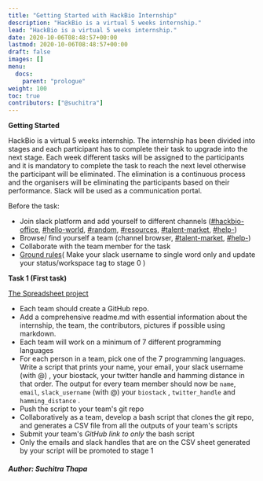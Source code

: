 ```yaml
---
title: "Getting Started with HackBio Internship"
description: "HackBio is a virtual 5 weeks internship."
lead: "HackBio is a virtual 5 weeks internship."
date: 2020-10-06T08:48:57+00:00
lastmod: 2020-10-06T08:48:57+00:00
draft: false
images: []
menu:
  docs:
    parent: "prologue"
weight: 100
toc: true
contributors: ["@suchitra"]
---
```


**Getting Started**

HackBio is a virtual 5 weeks internship. The internship has been divided into stages and each participant has to complete their task to upgrade into the next stage. Each week different tasks will be assigned to the participants and it is mandatory to complete the task to reach the next level otherwise the participant will be eliminated. The elimination is a continuous process and the organisers will be eliminating the participants based on their performance. Slack will be used as a communication portal.

Before the task:

- Join slack platform and add yourself to different channels ([#hackbio-office](https://hackbiointernship2021.slack.com/archives/C025888LNSV), [#hello-world](https://hackbiointernship2021.slack.com/archives/C029E5WJDH8), [#random](https://hackbiointernship2021.slack.com/archives/C025KDN2CDN), [#resources](https://hackbiointernship2021.slack.com/archives/C029EDBCE31), [#talent-market](https://hackbiointernship2021.slack.com/archives/C029DK62QUX), [#help-](https://hackbiointernship2021.slack.com/archives/C029AU7ME82))
- Browse/ find yourself a team (channel browser, [#talent-market](https://hackbiointernship2021.slack.com/archives/C029DK62QUX), [#help-](https://hackbiointernship2021.slack.com/archives/C029AU7ME82))
- Collaborate with the team member for the task
- [Ground rules](https://hackbiointernship2021.slack.com/archives/C025888LNSV/p1627837478211600)( Make your slack username to single word only and update your status/workspace tag to stage 0 )

**Task 1 (First task)**

[The Spreadsheet project](https://hackbiointernship2021.slack.com/archives/C025888LNSV/p1627841351303100)

- Each team should create a GitHub repo.
- Add a comprehensive readme.md with essential information about the internship, the team, the contributors, pictures if possible using markdown.
- Each team will work on a minimum of 7 different programming languages
- For each person in a team, pick one of the 7 programming languages. Write a script that prints your name, your email, your slack username (with @) , your biostack, your twitter handle and hamming distance in that order. The output for every team member should now be ```name```, ```email```, ```slack_username``` (with @) your ```biostack``` , ```twitter_handle``` and ```hamming_distance``` .
- Push the script to your team&#39;s git repo
- Collaboratively as a team, develop a bash script that clones the git repo, and generates a CSV file from all the outputs of your team&#39;s scripts
- Submit your team&#39;s _GitHub link to only_ the bash script
- Only the emails and slack handles that are on the CSV sheet generated by your script will be promoted to stage 1

##### Author: Suchitra Thapa